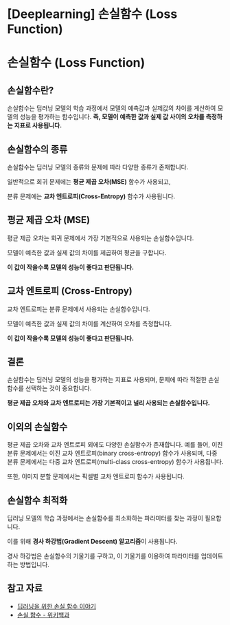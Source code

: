 # [Deeplearning] 손실함수 (Loss Function)

# 손실함수 (Loss Function)

## 손실함수란?

손실함수는 딥러닝 모델의 학습 과정에서 모델의 예측값과 실제값의 차이를 계산하여 모델의 성능을 평가하는 함수입니다. **즉, 모델이 예측한 값과 실제 값 사이의 오차를 측정하는 지표로 사용됩니다.**

## 손실함수의 종류

손실함수는 딥러닝 모델의 종류와 문제에 따라 다양한 종류가 존재합니다. 

일반적으로 회귀 문제에는 **평균 제곱 오차(MSE)** 함수가 사용되고, 

분류 문제에는 **교차 엔트로피(Cross-Entropy)** 함수가 사용됩니다.

## 평균 제곱 오차 (MSE)

평균 제곱 오차는 회귀 문제에서 가장 기본적으로 사용되는 손실함수입니다. 

모델이 예측한 값과 실제 값의 차이를 제곱하여 평균을 구합니다. 

**이 값이 작을수록 모델의 성능이 좋다고 판단됩니다.**

## 교차 엔트로피 (Cross-Entropy)

교차 엔트로피는 분류 문제에서 사용되는 손실함수입니다. 

모델이 예측한 값과 실제 값의 차이를 계산하여 오차를 측정합니다. 

**이 값이 작을수록 모델의 성능이 좋다고 판단됩니다.**

## 결론

손실함수는 딥러닝 모델의 성능을 평가하는 지표로 사용되며, 문제에 따라 적절한 손실함수를 선택하는 것이 중요합니다. 

**평균 제곱 오차와 교차 엔트로피는 가장 기본적이고 널리 사용되는 손실함수입니다.**

## 이외의 손실함수

평균 제곱 오차와 교차 엔트로피 외에도 다양한 손실함수가 존재합니다. 예를 들어, 이진 분류 문제에서는 이진 교차 엔트로피(binary cross-entropy) 함수가 사용되며, 다중 분류 문제에서는 다중 교차 엔트로피(multi-class cross-entropy) 함수가 사용됩니다. 

또한, 이미지 분할 문제에서는 픽셀별 교차 엔트로피 함수가 사용됩니다.

## 손실함수 최적화

딥러닝 모델의 학습 과정에서는 손실함수를 최소화하는 파라미터를 찾는 과정이 필요합니다. 

이를 위해 **경사 하강법(Gradient Descent) 알고리즘**이 사용됩니다. 

경사 하강법은 손실함수의 기울기를 구하고, 이 기울기를 이용하여 파라미터를 업데이트하는 방법입니다.

## 참고 자료

- [딥러닝을 위한 손실 함수 이야기](https://blog.naver.com/navehag/221988130755)
- [손실 함수 - 위키백과](https://ko.wikipedia.org/wiki/%EC%86%90%EC%8B%A4_%ED%95%A8%EC%88%98)